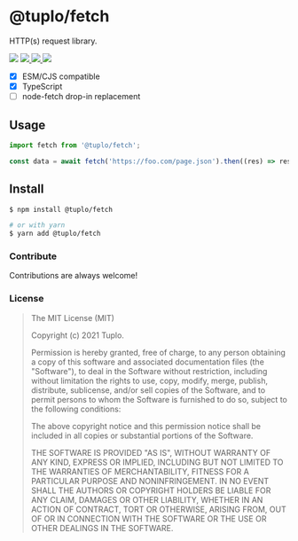 # @tuplo/fetch

HTTP(s) request library.

<p>
  <img src="https://img.shields.io/npm/v/@tuplo/fetch">
  <a href="https://codeclimate.com/github/tuplo/fetch/maintainability">
    <img src="https://api.codeclimate.com/v1/badges/4957420a5b17db4bb85b/maintainability" />
  </a>
  <a href="https://codeclimate.com/github/tuplo/fetch/test_coverage">
    <img src="https://api.codeclimate.com/v1/badges/4957420a5b17db4bb85b/test_coverage" />
  </a>
  <img src="https://github.com/tuplo/fetch/workflows/Build/badge.svg">
</p>

- [x] ESM/CJS compatible
- [x] TypeScript
- [ ] node-fetch drop-in replacement

## Usage

```typescript
import fetch from '@tuplo/fetch';

const data = await fetch('https://foo.com/page.json').then((res) => res.json());
```

## Install

```bash
$ npm install @tuplo/fetch

# or with yarn
$ yarn add @tuplo/fetch
```

### Contribute

Contributions are always welcome!

### License

> The MIT License (MIT)
>
> Copyright (c) 2021 Tuplo.
>
> Permission is hereby granted, free of charge, to any person obtaining a copy
> of this software and associated documentation files (the "Software"), to deal
> in the Software without restriction, including without limitation the rights
> to use, copy, modify, merge, publish, distribute, sublicense, and/or sell
> copies of the Software, and to permit persons to whom the Software is
> furnished to do so, subject to the following conditions:
>
> The above copyright notice and this permission notice shall be included in
> all copies or substantial portions of the Software.
>
> THE SOFTWARE IS PROVIDED "AS IS", WITHOUT WARRANTY OF ANY KIND, EXPRESS OR
> IMPLIED, INCLUDING BUT NOT LIMITED TO THE WARRANTIES OF MERCHANTABILITY,
> FITNESS FOR A PARTICULAR PURPOSE AND NONINFRINGEMENT. IN NO EVENT SHALL THE
> AUTHORS OR COPYRIGHT HOLDERS BE LIABLE FOR ANY CLAIM, DAMAGES OR OTHER
> LIABILITY, WHETHER IN AN ACTION OF CONTRACT, TORT OR OTHERWISE, ARISING FROM,
> OUT OF OR IN CONNECTION WITH THE SOFTWARE OR THE USE OR OTHER DEALINGS IN
> THE SOFTWARE.
